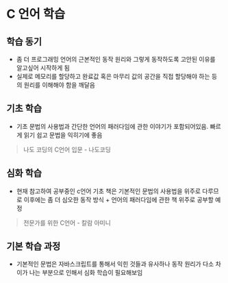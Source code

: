 # C 언어 학습
## 학습 동기
- 좀 더 프로그래밍 언어의 근본적인 동작 원리와 그렇게 동작하도록 고안된 이유를 알고싶어 시작하게 됨
- 실제로 메모리를 할당하고 완료값 혹은 마무리 값의 공간을 직접 할당해야 하는 등의 원리를 이해해야 함을 깨달음

## 기초 학습
- 기초 문법의 사용법과 간단한 언어의 패러다임에 관한 이야기가 포함되어있음. 빠르게 읽기 쉽고 문법을 익히기에 좋음
> 나도 코딩의 C언어 입문 - 나도코딩
## 심화 학습
- 현재 참고하여 공부중인 c언어 기초 책은 기본적인 문법의 사용법을 위주로 다루므로 이후에는 좀 더 심오한 동작 방식 + 언어의 패러다임에 관한 책 위주로 공부할 예정

> 전문가를 위한 C언어 - 칼람 아미니

## 기본 학습 과정
- 기본적인 문법은 자바스크립트를 통해서 익힌 것들과 유사하나 동작 원리가 다소 차이가 나는 부분으로 인해서 심화 학습이 필요해보임